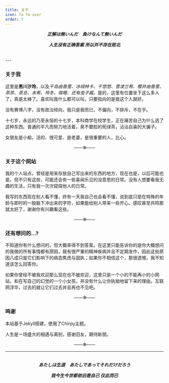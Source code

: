 ```yaml
---
title: 关于
icon: fa fa-user
order: 7
---
```

<center>
<b><i>
正解は無いんだ　負けなんて無いんだ
  
人生没有正确答案 所以并不存在败北
</i></b>
</center>
<br>
---

### 关于我

这里是**黑川汐玲**，以及*千岛由香里、冰绒林卡、千悠悠、雪凌兰希、樱井由香里、茶茶、茶总、末希、玲冬、咖喱、还有虫子酱*。是的，这里有位置坐下这么多人了，真是太棒了。喜欢叫我什么都可以叫，只要指向的是我这个人就好。

没有赛博八字，没有政治倾向，我只是我而已，不偏向，不排斥，不在乎。

十七岁，永远的乃至永恒的十七岁，本科商学在校学生，正在痛苦自己为什么选了这种东西。普通的平凡而努力地活着，臭不要脸的死绿茶，沾沾自喜的大骗子。

女朋友是小榆，活的、很可爱、是老婆，是很重要的人，比心。

<center><font color="#666666"><b>——❀——</b></font></center>

### 关于这个网站

我的个人站点，曾经是用来存放自己写出来的东西的地方，现在也是，以后可能也是。但不只有这些，可能还会有一些喜闻乐见的没意思的日常。没有人想要看我无趣的生活，只有我一次次窥探他人的日常。

我写的东西现在别人看不懂，终有一天我自己也会看不懂，说到底只是在特殊的年龄与即时的一股脑下冲出来的字符，如果能给别人带来一些开心、感叹甚至共鸣那就太好了，谢谢你有兴趣看这些。

<center><font color="#666666"><b>——❀——</b></font></center>

### 还有想问的...?

不知道你有什么想问的，但大概率得不到答案。在这里只能告诉你的是你大概想问的我做的所有事情都有原因，我有很严重的精神疾病并且不定期发作，因此这些原因八成只是它们影响下的病态焦虑与固执；如果你不相信这个，那很遗憾，我不知道该怎么回答你。

如果你曾经不被我欢迎那么现在也不被欢迎，这里只是一个小的不能再小的小网站，和在写自己的幻觉的一个小女孩，并没有什么让你执拗地留下来的理由。互联网浮华，过去的就让它们过去并且再也不见吧。

<center><font color="#666666"><b>——❀——</b></font></center>

### 鸣谢

本站基于Jekyll搭建，使用了Chirpy主题。

人生是一场盛大的相遇与离别，感谢旧友，期待新朋。

<center><font color="#666666"><b>——❀——</b></font></center>

----
<br>
<center>
<b><i>
あたしは生涯　あたしであってそれだけだろう
  
我今生今世都依旧是自己 仅此而已
</i></b>
</center>

